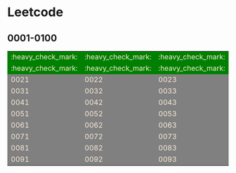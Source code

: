 # Leetcode
## 0001-0100
<table><tbody>
<tr>
  <td bgcolor="green"><font color="AntiqueWhite">:heavy_check_mark:</font></td>
  <td bgcolor="green"><font color="AntiqueWhite">:heavy_check_mark:</font></td>
  <td bgcolor="green"><font color="AntiqueWhite">:heavy_check_mark:</font></td>
  <td bgcolor="green"><font color="AntiqueWhite">:heavy_check_mark:</font></td>
  <td bgcolor="green"><font color="AntiqueWhite">:heavy_check_mark:</font></td>
  <td bgcolor="green"><font color="AntiqueWhite">:heavy_check_mark:</font></td>
  <td bgcolor="green"><font color="AntiqueWhite">:heavy_check_mark:</font></td>
  <td bgcolor="green"><font color="AntiqueWhite">:heavy_check_mark:</font></td>
  <td bgcolor="green"><font color="AntiqueWhite">:heavy_check_mark:</font></td>
  <td bgcolor="green"><font color="AntiqueWhite">:heavy_check_mark:</font></td>
</tr>
<tr>
  <td bgcolor="green"><font color="AntiqueWhite">:heavy_check_mark:</font></td>
  <td bgcolor="green"><font color="AntiqueWhite">:heavy_check_mark:</font></td>
  <td bgcolor="green"><font color="AntiqueWhite">:heavy_check_mark:</font></td>
  <td bgcolor="green"><font color="AntiqueWhite">:heavy_check_mark:</font></td>
  <td bgcolor="green"><font color="AntiqueWhite">:heavy_check_mark:</font></td>
  <td bgcolor="gray"><font color="AntiqueWhite">0016</font></td>
  <td bgcolor="gray"><font color="AntiqueWhite">0017</font></td>
  <td bgcolor="gray"><font color="AntiqueWhite">0018</font></td>
  <td bgcolor="gray"><font color="AntiqueWhite">0019</font></td>
  <td bgcolor="gray"><font color="AntiqueWhite">0020</font></td>
</tr>
<tr>
  <td bgcolor="gray"><font color="AntiqueWhite">0021</font></td>
  <td bgcolor="gray"><font color="AntiqueWhite">0022</font></td>
  <td bgcolor="gray"><font color="AntiqueWhite">0023</font></td>
  <td bgcolor="gray"><font color="AntiqueWhite">0024</font></td>
  <td bgcolor="gray"><font color="AntiqueWhite">0025</font></td>
  <td bgcolor="gray"><font color="AntiqueWhite">0026</font></td>
  <td bgcolor="gray"><font color="AntiqueWhite">0027</font></td>
  <td bgcolor="gray"><font color="AntiqueWhite">0028</font></td>
  <td bgcolor="gray"><font color="AntiqueWhite">0029</font></td>
  <td bgcolor="gray"><font color="AntiqueWhite">0030</font></td>
</tr>
<tr>
  <td bgcolor="gray"><font color="AntiqueWhite">0031</font></td>
  <td bgcolor="gray"><font color="AntiqueWhite">0032</font></td>
  <td bgcolor="gray"><font color="AntiqueWhite">0033</font></td>
  <td bgcolor="gray"><font color="AntiqueWhite">0034</font></td>
  <td bgcolor="gray"><font color="AntiqueWhite">0035</font></td>
  <td bgcolor="gray"><font color="AntiqueWhite">0036</font></td>
  <td bgcolor="gray"><font color="AntiqueWhite">0037</font></td>
  <td bgcolor="gray"><font color="AntiqueWhite">0038</font></td>
  <td bgcolor="gray"><font color="AntiqueWhite">0039</font></td>
  <td bgcolor="gray"><font color="AntiqueWhite">0040</font></td>
</tr>
<tr>
  <td bgcolor="gray"><font color="AntiqueWhite">0041</font></td>
  <td bgcolor="gray"><font color="AntiqueWhite">0042</font></td>
  <td bgcolor="gray"><font color="AntiqueWhite">0043</font></td>
  <td bgcolor="gray"><font color="AntiqueWhite">0044</font></td>
  <td bgcolor="gray"><font color="AntiqueWhite">0045</font></td>
  <td bgcolor="gray"><font color="AntiqueWhite">0046</font></td>
  <td bgcolor="gray"><font color="AntiqueWhite">0047</font></td>
  <td bgcolor="gray"><font color="AntiqueWhite">0048</font></td>
  <td bgcolor="gray"><font color="AntiqueWhite">0049</font></td>
  <td bgcolor="gray"><font color="AntiqueWhite">0050</font></td>
</tr>
<tr>
  <td bgcolor="gray"><font color="AntiqueWhite">0051</font></td>
  <td bgcolor="gray"><font color="AntiqueWhite">0052</font></td>
  <td bgcolor="gray"><font color="AntiqueWhite">0053</font></td>
  <td bgcolor="gray"><font color="AntiqueWhite">0054</font></td>
  <td bgcolor="gray"><font color="AntiqueWhite">0055</font></td>
  <td bgcolor="gray"><font color="AntiqueWhite">0056</font></td>
  <td bgcolor="gray"><font color="AntiqueWhite">0057</font></td>
  <td bgcolor="gray"><font color="AntiqueWhite">0058</font></td>
  <td bgcolor="gray"><font color="AntiqueWhite">0059</font></td>
  <td bgcolor="gray"><font color="AntiqueWhite">0060</font></td>
</tr>
<tr>
  <td bgcolor="gray"><font color="AntiqueWhite">0061</font></td>
  <td bgcolor="gray"><font color="AntiqueWhite">0062</font></td>
  <td bgcolor="gray"><font color="AntiqueWhite">0063</font></td>
  <td bgcolor="gray"><font color="AntiqueWhite">0064</font></td>
  <td bgcolor="gray"><font color="AntiqueWhite">0065</font></td>
  <td bgcolor="gray"><font color="AntiqueWhite">0066</font></td>
  <td bgcolor="gray"><font color="AntiqueWhite">0067</font></td>
  <td bgcolor="gray"><font color="AntiqueWhite">0068</font></td>
  <td bgcolor="gray"><font color="AntiqueWhite">0069</font></td>
  <td bgcolor="gray"><font color="AntiqueWhite">0070</font></td>
</tr>
<tr>
  <td bgcolor="gray"><font color="AntiqueWhite">0071</font></td>
  <td bgcolor="gray"><font color="AntiqueWhite">0072</font></td>
  <td bgcolor="gray"><font color="AntiqueWhite">0073</font></td>
  <td bgcolor="gray"><font color="AntiqueWhite">0074</font></td>
  <td bgcolor="gray"><font color="AntiqueWhite">0075</font></td>
  <td bgcolor="gray"><font color="AntiqueWhite">0076</font></td>
  <td bgcolor="gray"><font color="AntiqueWhite">0077</font></td>
  <td bgcolor="gray"><font color="AntiqueWhite">0078</font></td>
  <td bgcolor="gray"><font color="AntiqueWhite">0079</font></td>
  <td bgcolor="gray"><font color="AntiqueWhite">0080</font></td>
</tr>
<tr>
  <td bgcolor="gray"><font color="AntiqueWhite">0081</font></td>
  <td bgcolor="gray"><font color="AntiqueWhite">0082</font></td>
  <td bgcolor="gray"><font color="AntiqueWhite">0083</font></td>
  <td bgcolor="gray"><font color="AntiqueWhite">0084</font></td>
  <td bgcolor="gray"><font color="AntiqueWhite">0085</font></td>
  <td bgcolor="gray"><font color="AntiqueWhite">0086</font></td>
  <td bgcolor="gray"><font color="AntiqueWhite">0087</font></td>
  <td bgcolor="gray"><font color="AntiqueWhite">0088</font></td>
  <td bgcolor="gray"><font color="AntiqueWhite">0089</font></td>
  <td bgcolor="gray"><font color="AntiqueWhite">0090</font></td>
</tr>
<tr>
  <td bgcolor="gray"><font color="AntiqueWhite">0091</font></td>
  <td bgcolor="gray"><font color="AntiqueWhite">0092</font></td>
  <td bgcolor="gray"><font color="AntiqueWhite">0093</font></td>
  <td bgcolor="gray"><font color="AntiqueWhite">0094</font></td>
  <td bgcolor="gray"><font color="AntiqueWhite">0095</font></td>
  <td bgcolor="gray"><font color="AntiqueWhite">0096</font></td>
  <td bgcolor="gray"><font color="AntiqueWhite">0097</font></td>
  <td bgcolor="gray"><font color="AntiqueWhite">0098</font></td>
  <td bgcolor="gray"><font color="AntiqueWhite">0099</font></td>
  <td bgcolor="gray"><font color="AntiqueWhite">0100</font></td>
</tr>
</tbody></table>
